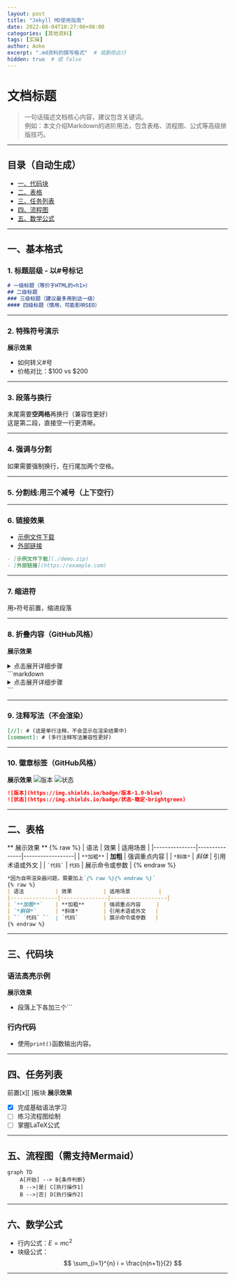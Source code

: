 ```yaml
---
layout: post
title: "Jekyll MD使用指南"
date: 2022-08-04T10:27:00+08:00
categories: [其他资料]
tags: [实操]
author: Aoke
excerpt: ".md资料的撰写格式"  # 或删除此行
hidden: true  # 或 false
---
```


# 文档标题
> 一句话描述文档核心内容，建议包含关键词。  
> 例如：本文介绍Markdown的进阶用法，包含表格、流程图、公式等高级排版技巧。

---

## 目录（自动生成）
- [一、代码块](#一代码块)
- [二、表格](#二表格)
- [三、任务列表](#三任务列表)
- [四、流程图](#四流程图)
- [五、数学公式](#五数学公式)

---
## 一、基本格式
### 1. 标题层级 - 以#号标记
```markdown
# 一级标题（等价于HTML的<h1>）
## 二级标题
### 三级标题（建议最多用到这一级）
#### 四级标题（慎用，可能影响SEO）
```

---


### 2. 特殊符号演示
**展示效果**
- 如何转义\#号
- 价格对比：\$100 vs \$200

---


### 3. 段落与换行
末尾需要**空两格**再换行（兼容性更好）  
这是第二段，直接空一行更清晰。

---


### 4. 强调与分割
如果需要强制换行，在行尾加两个空格。

---


### 5. 分割线:用三个减号（上下空行）

---

### 6. 链接效果
- [示例文件下载](./demo.zip)  
- [外部链接](https://example.com)  
```markdown
- [示例文件下载](./demo.zip)  
- [外部链接](https://example.com)
```

---


### 7. 缩进符
用`>`符号前置，缩进段落

---


### 8. 折叠内容（GitHub风格）
**展示效果**  
<details>
<summary>点击展开详细步骤</summary>
1. 隐藏内容1  
2. 隐藏内容2
</details>
```markdown
<details>
<summary>点击展开详细步骤</summary>
1. 第一步  
2. 第二步
</details>
```

---


### 9. 注释写法（不会渲染）
```markdown
[//]: # (这是单行注释，不会显示在渲染结果中)
[comment]: # (多行注释写法兼容性更好)
```

---


### 10. 徽章标签（GitHub风格）
**展示效果**
![版本](https://img.shields.io/badge/版本-1.0-blue)
![状态](https://img.shields.io/badge/状态-稳定-brightgreen)
```markdown
![版本](https://img.shields.io/badge/版本-1.0-blue)
![状态](https://img.shields.io/badge/状态-稳定-brightgreen)
```

---

## 二、表格
** 展示效果 **
{% raw %}
| 语法          | 效果          | 适用场景         |
|---------------|---------------|------------------|
| `**加粗**`    | ​**加粗**      | 强调重点内容     |
| `*斜体*`      | *斜体*        | 引用术语或外文   |
| `` `代码` ``  | `代码`        | 展示命令或参数   |
{% endraw %}
```markdown
*因为自带渲染器问题，需要加上`{% raw %}{% endraw %}`
{% raw %}
| 语法          | 效果          | 适用场景         |
|---------------|---------------|------------------|
| `**加粗**`    | ​**加粗**      | 强调重点内容     |
| `*斜体*`      | *斜体*        | 引用术语或外文   |
| `` `代码` ``  | `代码`        | 展示命令或参数   |
{% endraw %}
```

---

## 三、代码块
### 语法高亮示例
**展示效果**  
- 段落上下各加三个```

### 行内代码
- 使用`print()`函数输出内容。

---

## 四、任务列表
前置[x][ ]板块
**展示效果**
- [x] 完成基础语法学习
- [ ] 练习流程图绘制
- [ ] 掌握LaTeX公式

---

## 五、流程图（需支持Mermaid）
```mermaid
graph TD
    A[开始] --> B{条件判断}
    B -->|是| C[执行操作1]
    B -->|否| D[执行操作2]
```

---

## 六、数学公式
- 行内公式：$E=mc^2$
- 块级公式：
$$
\sum_{i=1}^{n} i = \frac{n(n+1)}{2}
$$

---
